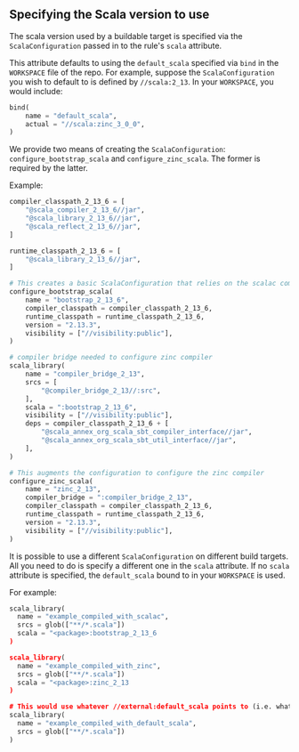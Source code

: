 ## Specifying the Scala version to use

The scala version used by a buildable target is specified via the `ScalaConfiguration` passed in to the rule's `scala` attribute.

This attribute defaults to using the `default_scala` specified via `bind` in the `WORKSPACE` file of the repo. For example, suppose the `ScalaConfiguration` you wish to default to is defined by `//scala:2_13`. In your `WORKSPACE`, you would include:

```python
bind(
    name = "default_scala",
    actual = "//scala:zinc_3_0_0",
)
```

We provide two means of creating the `ScalaConfiguration`: `configure_bootstrap_scala` and `configure_zinc_scala`. The former is required by the latter.

Example:

```python
compiler_classpath_2_13_6 = [
    "@scala_compiler_2_13_6//jar",
    "@scala_library_2_13_6//jar",
    "@scala_reflect_2_13_6//jar",
]

runtime_classpath_2_13_6 = [
    "@scala_library_2_13_6//jar",
]

# This creates a basic ScalaConfiguration that relies on the scalac compiler
configure_bootstrap_scala(
    name = "bootstrap_2_13_6",
    compiler_classpath = compiler_classpath_2_13_6,
    runtime_classpath = runtime_classpath_2_13_6,
    version = "2.13.3",
    visibility = ["//visibility:public"],
)

# compiler bridge needed to configure zinc compiler
scala_library(
    name = "compiler_bridge_2_13",
    srcs = [
        "@compiler_bridge_2_13//:src",
    ],
    scala = ":bootstrap_2_13_6",
    visibility = ["//visibility:public"],
    deps = compiler_classpath_2_13_6 + [
        "@scala_annex_org_scala_sbt_compiler_interface//jar",
        "@scala_annex_org_scala_sbt_util_interface//jar",
    ],
)

# This augments the configuration to configure the zinc compiler
configure_zinc_scala(
    name = "zinc_2_13",
    compiler_bridge = ":compiler_bridge_2_13",
    compiler_classpath = compiler_classpath_2_13_6,
    runtime_classpath = runtime_classpath_2_13_6,
    version = "2.13.3",
    visibility = ["//visibility:public"],
)
```

It is possible to use a different `ScalaConfiguration` on different build targets. All you need to do is specify a different one in the `scala` attribute. If no `scala` attribute is specified, the `default_scala` bound to in your `WORKSPACE` is used.

For example:

```python
scala_library(
  name = "example_compiled_with_scalac",
  srcs = glob(["**/*.scala"])
  scala = "<package>:bootstrap_2_13_6
)

scala_library(
  name = "example_compiled_with_zinc",
  srcs = glob(["**/*.scala"])
  scala = "<package>:zinc_2_13
)

# This would use whatever //external:default_scala points to (i.e. what you bind default_scala to in your WORKSPACE)
scala_library(
  name = "example_compiled_with_default_scala",
  srcs = glob(["**/*.scala"])
)
```
